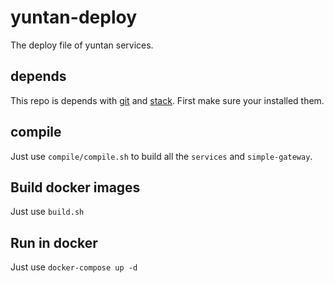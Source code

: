 # yuntan-deploy

The deploy file of yuntan services.

## depends

This repo is depends with [git](https://git-scm.com/) and [stack](https://haskellstack.org/).
First make sure your installed them.

## compile

Just use `compile/compile.sh` to build all the `services` and `simple-gateway`.

## Build docker images

Just use `build.sh`

## Run in docker

Just use `docker-compose up -d`
